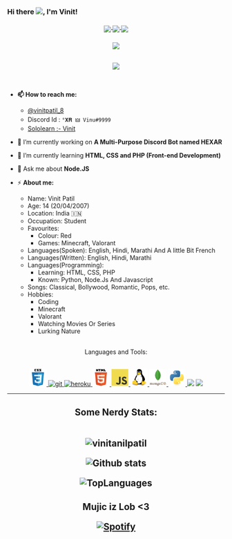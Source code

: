 ### Hi there <img src="https://media.giphy.com/media/hvRJCLFzcasrR4ia7z/giphy.gif" width="25px">, I'm Vinit!

<div align="center">


<a href="https://www.instagram.com/vinitpatil_8/">
  <img align="middle" width="40px" src="https://img.icons8.com/cotton/64/000000/instagram-new.png"/>
</a>
<a href="https://github.com/vinitanilpatil">
  <img align="middle" width="40px" src="https://img.icons8.com/material-rounded/24/000000/github.png"/>
</a>
<a href="https://discordapp.com/users/755722164774109184">
  <img align="middle" width="40px"
  src="https://img.icons8.com/dusk/50/000000/discord-logo.png">
</a>
<br>
</br>
<a href="https://discordapp.com/users/755722164774109184">
<img align="middle" src="https://discord.c99.nl/widget/theme-2/755722164774109184.png">
</a>
<br>
<br>

![](https://komarev.com/ghpvc/?username=TheKaushikGoswami&style=for-the-badge)

</center>
</div>

<br />

- **📫 How to reach me:** 
  - <a href="https://www.instagram.com/vinitpatil_8/">@vinitpatil_8</a>
  - Discord Id : `°𝐗𝐑 🜲 Vinu#9999` 
  - <a href="https://www.sololearn.com/profile/18932734">Sololearn :- Vinit</a>

- 🔭 I’m currently working on **A Multi-Purpose Discord Bot named HEXAR**
- 🌱 I’m currently learning **HTML, CSS and PHP (Front-end Development)**
- 💬 Ask me about **Node.JS**
- ⚡ **About me:** 
  - Name: Vinit Patil
  - Age: 14 (20/04/2007)
  - Location: India  🇮🇳 
  - Occupation: Student
  - Favourites:
    - Colour: Red
    - Games: Minecraft, Valorant
  - Languages(Spoken): English, Hindi, Marathi And A little Bit French
  - Languages(Written): English, Hindi, Marathi
  - Languages(Programming):
     - Learning: HTML, CSS, PHP
     - Known: Python, Node.Js And Javascript
  - Songs: Classical, Bollywood, Romantic, Pops, etc.
  - Hobbies:
    - Coding
    - Minecraft
    - Valorant
    - Watching Movies Or Series
    - Lurking Nature
  
  <br>
<div align = "center">
  <center>
  Languages and Tools:  
  <br>
  <br>
  <p> 
  <a href="https://www.w3schools.com/css/" target="_blank"> <img src="https://raw.githubusercontent.com/devicons/devicon/master/icons/css3/css3-original-wordmark.svg" alt="css3" width="40" height="40"/> </a> 
  <a href="https://git-scm.com/" target="_blank"> <img src="https://www.vectorlogo.zone/logos/git-scm/git-scm-icon.svg" alt="git" width="40" height="40"/> </a> 
  <a href="https://heroku.com" target="_blank"> <img src="https://www.vectorlogo.zone/logos/heroku/heroku-icon.svg" alt="heroku" width="40" height="40"/> </a> 
  <a href="https://www.w3.org/html/" target="_blank"> <img src="https://raw.githubusercontent.com/devicons/devicon/master/icons/html5/html5-original-wordmark.svg" alt="html5" width="40" height="40"/> </a>
  <a href="https://developer.mozilla.org/en-US/docs/Web/JavaScript" target="_blank"> <img src="https://raw.githubusercontent.com/devicons/devicon/master/icons/javascript/javascript-original.svg" alt="javascript" width="40" height="40"/> </a> <a href="https://www.linux.org/" target="_blank"> <img src="https://raw.githubusercontent.com/devicons/devicon/master/icons/linux/linux-original.svg" alt="linux" width="40" height="40"/> </a> <a href="https://www.mongodb.com/" target="_blank"> <img src="https://raw.githubusercontent.com/devicons/devicon/master/icons/mongodb/mongodb-original-wordmark.svg" alt="mongodb" width="40" height="40"/> </a> <a href="https://www.python.org" target="_blank"> <img src="https://raw.githubusercontent.com/devicons/devicon/master/icons/python/python-original.svg" alt="python" width="40" height="40"/> </a>
  <img height="40" src="https://img.icons8.com/dusk/64/000000/visual-studio-code-2019.png">
  <img height="40" src="https://img.icons8.com/fluent/96/000000/sublime-text.png">
  </p>
  <hr>
  <h2> Some Nerdy Stats:
  <br>
  <br>
  <p><img align="center" src="https://github-readme-streak-stats.herokuapp.com/?user=vinitanilpatil&theme=dark" alt="vinitanilpatil" /></p>

  ![Github stats](https://github-readme-stats.vercel.app/api?username=vinitanilpatil&theme=bear&include_all_commits=true&show_icons=true&count_private=true&show_owner=true)


  ![TopLanguages](https://github-readme-stats.vercel.app/api/top-langs/?username=vinitanilpatil&show_icons=true&theme=radical)

  <h2> Mujic iz Lob <3 

  [![Spotify](https://img.icons8.com/color/144/000000/spotify--v1.png)](https://open.spotify.com/user/iyisr8cowegwaadxe6rbkijxl)

</div>
